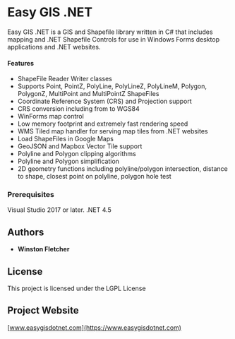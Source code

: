 # Easy GIS .NET

Easy GIS .NET is a GIS and Shapefile library written in C# that includes mapping and .NET Shapefile Controls for use in Windows Forms desktop applications and .NET websites. 

#### Features
* ShapeFile Reader Writer classes
* Supports Point, PointZ, PolyLine, PolyLineZ, PolyLineM, Polygon, PolygonZ, MultiPoint and MultiPointZ ShapeFiles
* Coordinate Reference System (CRS) and Projection support
* CRS conversion including from to WGS84
* WinForms map control
* Low memory footprint and extremely fast rendering speed
* WMS Tiled map handler for serving map tiles from .NET websites
* Load ShapeFiles in Google Maps
* GeoJSON and Mapbox Vector Tile support
* Polyline and Polygon clipping algorithms
* Polyline and Polygon simplification
* 2D geometry functions including polyline/polygon intersection, distance to shape, closest point on polyline, polygon hole test

### Prerequisites

Visual Studio 2017 or later.
.NET 4.5

## Authors

* **Winston Fletcher** 

## License

This project is licensed under the LGPL License 

## Project Website

[www.easygisdotnet.com](https://www.easygisdotnet.com)
